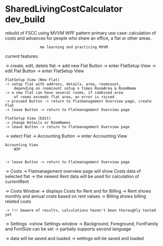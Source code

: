 # SharedLivingCostCalculator dev_build
 rebuild of FSCC using MVVM WPF pattern
 primary use case:  calculation of costs and advances 
					for people who share an office, a
					flat or other areas.
					
					me learning and practicing MVVM

current features:

-> create, edit, delete flat
	-> add new Flat Button -> enter FlatSetup View
	-> edit Flat Button -> enter FlatSetup View

	FlatSetup View (New Flat)
	-> setup flat with address, details, area, roomcount,
		depending on roomcount setup n times RoomArea & RoomName
	-> a new flat can have several rooms, if combined area
		of rooms exceeds flat area, an error is raised
	-> proceed Button -> return to Flatmanagement Overview page, create Flat
	-> leave Button -> return to Flatmanagement Overview page
	
	FlatSetup View (Edit)
	-> change Details or RoomNames
	-> leave Button -> return to Flatmanagement Overview page

-> select Flat
	-> Accounting Button -> enter Accounting View
		
	Accounting View
		WIP


	-> leave Button -> return to Flatmanagement Overview page

-> Costs
	-> Flatmanagement overview page will show Costs data of selected flat
	-> the newest Rent data will be used for calculation of currentRent
	
-> Costs Window
	-> displays Costs for Rent and for Billing
		-> Rent shows monthly and annual costs based on rent values
		-> Billing shows billing related costs
		
	-> !!! beware of results, calculations haven't been thoroughly tested yet

-> Settings
	->show Settings window
	-> Background, Foreground, FontFamily and FontSize can be set
	-> partially supports second language


-> data will be saved and loaded
-> settings will be saved and loaded

